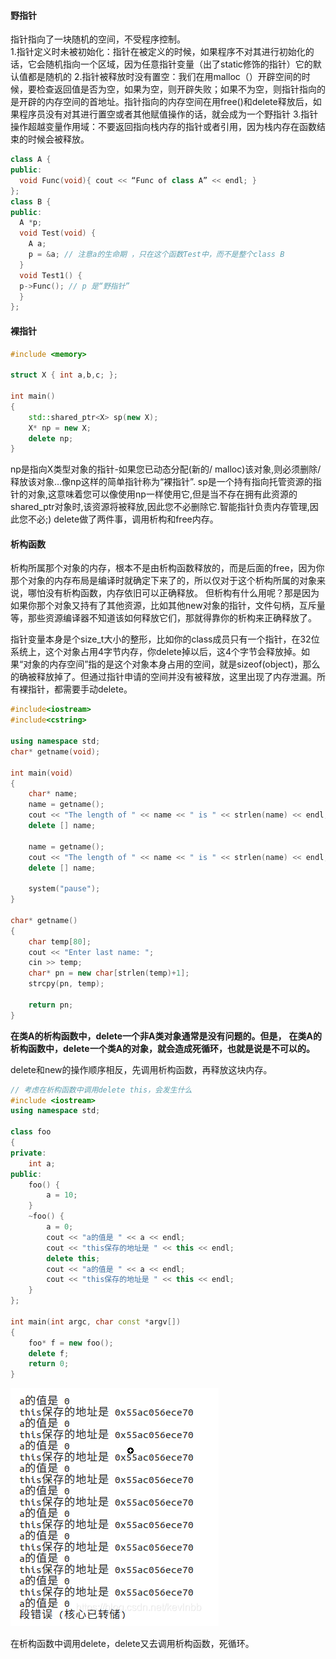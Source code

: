 #### 野指针  
指针指向了一块随机的空间，不受程序控制。  
1.指针定义时未被初始化：指针在被定义的时候，如果程序不对其进行初始化的话，它会随机指向一个区域，因为任意指针变量（出了static修饰的指针）它的默认值都是随机的
2.指针被释放时没有置空：我们在用malloc（）开辟空间的时候，要检查返回值是否为空，如果为空，则开辟失败；如果不为空，则指针指向的是开辟的内存空间的首地址。指针指向的内存空间在用free()和delete释放后，如果程序员没有对其进行置空或者其他赋值操作的话，就会成为一个野指针
3.指针操作超越变量作用域：不要返回指向栈内存的指针或者引用，因为栈内存在函数结束的时候会被释放。
``` c++
class A {
public:
  void Func(void){ cout << “Func of class A” << endl; }
};
class B {
public:
  A *p;
  void Test(void) {
    A a;
    p = &a; // 注意a的生命期 ，只在这个函数Test中，而不是整个class B
  }
  void Test1() {
  p->Func(); // p 是“野指针”
  }
};
```

#### 裸指针
``` c++
#include <memory>

struct X { int a,b,c; };

int main()
{
    std::shared_ptr<X> sp(new X);
    X* np = new X;
    delete np;
}
```
np是指向X类型对象的指针-如果您已动态分配(新的/ malloc)该对象,则必须删除/释放该对象…像np这样的简单指针称为“裸指针”.
sp是一个持有指向托管资源的指针的对象,这意味着您可以像使用np一样使用它,但是当不存在拥有此资源的shared_ptr对象时,该资源将被释放,因此您不必删除它.智能指针负责内存管理,因此您不必;)
delete做了两件事，调用析构和free内存。

#### 析构函数
析构所属那个对象的内存，根本不是由析构函数释放的，而是后面的free，因为你那个对象的内存布局是编译时就确定下来了的，所以仅对于这个析构所属的对象来说，哪怕没有析构函数，内存依旧可以正确释放。
但析构有什么用呢？那是因为如果你那个对象又持有了其他资源，比如其他new对象的指针，文件句柄，互斥量等，那些资源编译器不知道该如何释放它们，那就得靠你的析构来正确释放了。  

指针变量本身是个size_t大小的整形，比如你的class成员只有一个指针，在32位系统上，这个对象占用4字节内存，你delete掉以后，这4个字节会释放掉。如果“对象的内存空间”指的是这个对象本身占用的空间，就是sizeof(object)，那么的确被释放掉了。但通过指针申请的空间并没有被释放，这里出现了内存泄漏。所有裸指针，都需要手动delete。

``` c++
#include<iostream>  
#include<cstring>

using namespace std;  
char* getname(void);

int main(void)  
{   
    char* name;
    name = getname();
    cout << "The length of " << name << " is " << strlen(name) << endl;
    delete [] name;

    name = getname();
    cout << "The length of " << name << " is " << strlen(name) << endl;
    delete [] name;

    system("pause");
}  

char* getname()
{
    char temp[80];
    cout << "Enter last name: ";
    cin >> temp;
    char* pn = new char[strlen(temp)+1];
    strcpy(pn, temp);

    return pn;
}
```

**在类A的析构函数中，delete一个非A类对象通常是没有问题的。但是，**
**在类A的析构函数中，delete一个类A的对象，就会造成死循环，也就是说是不可以的。**

delete和new的操作顺序相反，先调用析构函数，再释放这块内存。

```c++
// 考虑在析构函数中调用delete this，会发生什么
#include <iostream>
using namespace std;

class foo
{
private:
	int a;
public:
	foo() {
		a = 10;
	}
	~foo() {
		a = 0;
		cout << "a的值是 " << a << endl;
		cout << "this保存的地址是 " << this << endl;
		delete this;
		cout << "a的值是 " << a << endl;
		cout << "this保存的地址是 " << this << endl;
	}
};

int main(int argc, char const *argv[])
{
	foo* f = new foo();
	delete f;
	return 0;
}


```

![image-20210426154411437](../img/image-20210426154411437.png)

在析构函数中调用delete，delete又去调用析构函数，死循环。